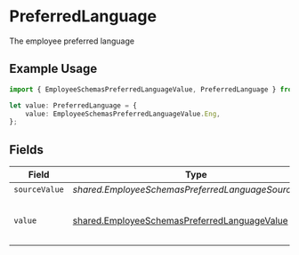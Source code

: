# PreferredLanguage

The employee preferred language

## Example Usage

```typescript
import { EmployeeSchemasPreferredLanguageValue, PreferredLanguage } from "@stackone/stackone-client-ts/sdk/models/shared";

let value: PreferredLanguage = {
    value: EmployeeSchemasPreferredLanguageValue.Eng,
};
```

## Fields

| Field                                                                                                               | Type                                                                                                                | Required                                                                                                            | Description                                                                                                         | Example                                                                                                             |
| ------------------------------------------------------------------------------------------------------------------- | ------------------------------------------------------------------------------------------------------------------- | ------------------------------------------------------------------------------------------------------------------- | ------------------------------------------------------------------------------------------------------------------- | ------------------------------------------------------------------------------------------------------------------- |
| `sourceValue`                                                                                                       | *shared.EmployeeSchemasPreferredLanguageSourceValue*                                                                | :heavy_minus_sign:                                                                                                  | N/A                                                                                                                 |                                                                                                                     |
| `value`                                                                                                             | [shared.EmployeeSchemasPreferredLanguageValue](../../../sdk/models/shared/employeeschemaspreferredlanguagevalue.md) | :heavy_minus_sign:                                                                                                  | The ISO639-2 Code of the language                                                                                   | eng                                                                                                                 |
